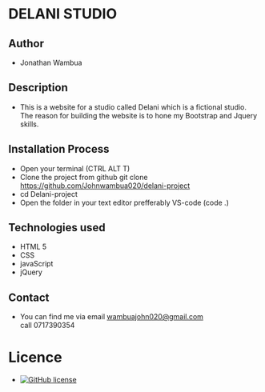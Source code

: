 # DELANI STUDIO

## Author
- Jonathan Wambua

## Description
- This is a website for a studio called Delani which is a fictional studio. The reason for building the website is to hone my Bootstrap and Jquery skills.

## Installation Process

- Open your terminal (CTRL ALT T)
- Clone the project from github git clone https://github.com/Johnwambua020/delani-project
- cd Delani-project
- Open the folder in your text editor prefferably VS-code (code .)

## Technologies used
- HTML 5
- CSS
- javaScript
- jQuery

## Contact
- You can find me via email <a href ="wambuajohn020@gmail.com">wambuajohn020@gmail.com<br>
call 0717390354

# Licence

- [![GitHub license](https://img.shields.io/github/license/Naereen/StrapDown.js.svg)](https://github.com/Naereen/StrapDown.js/blob/master/LICENSE)

